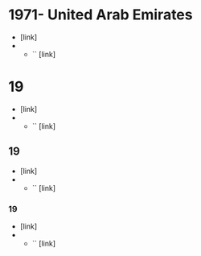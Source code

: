 # 1971- United Arab Emirates
- [link]
- - `` [link]
# 19
- [link]
- - `` [link]
## 19
- [link]
- - `` [link]
### 19
- [link]
- - `` [link]